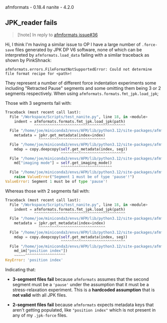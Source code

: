 
afmformats - 0.18.4
nanite - 4.2.0 

## JPK_reader fails
> [!note] In reply to [afmformats issue#36](https://github.com/AFM-analysis/afmformats/issues/36)

Hi, I think I'm having a similar issue to OP I have a large number of `.force-save` files generated by JPK DP V6 software, none of which can be interpreted by `afmformats.load_data` failing with a similar traceback as shown by PinkShnack:

```
afmformats.errors.FileFormatNotSupportedError: Could not determine file format recipe for <path>!
```

They represent a number of different force indentation experiments some including "Retracted Pause" segments and some omitting them being 3 or 2 segments respectively. When using `afmformats.formats.fmt_jpk.load_jpk`;

Those with 3 segments fail with:
```python
Traceback (most recent call last):
  File "/Workspace/Scripts/test_nanite.py", line 18, in <module>
    indent = afmformats.formats.fmt_jpk.load_jpk(path)
             ^^^^^^^^^^^^^^^^^^^^^^^^^^^^^^^^^^^^^^^^^
  File "/home/joe/miniconda3/envs/AFM/lib/python3.12/site-packages/afmformats/formats/fmt_jpk/__init__.py", line 69, in load_jpk
    metadata = jpkr.get_metadata(index=index)
               ^^^^^^^^^^^^^^^^^^^^^^^^^^^^^^
  File "/home/joe/miniconda3/envs/AFM/lib/python3.12/site-packages/afmformats/formats/fmt_jpk/jpk_reader.py", line 352, in get_metadata
    mdap = copy.deepcopy(self.get_metadata(index, seg))
                         ^^^^^^^^^^^^^^^^^^^^^^^^^^^^^
  File "/home/joe/miniconda3/envs/AFM/lib/python3.12/site-packages/afmformats/formats/fmt_jpk/jpk_reader.py", line 394, in get_metadata
    md["imaging mode"] = self.get_imaging_mode()
                         ^^^^^^^^^^^^^^^^^^^^^^^
  File "/home/joe/miniconda3/envs/AFM/lib/python3.12/site-packages/afmformats/formats/fmt_jpk/jpk_reader.py", line 456, in get_imaging_mode
    raise ValueError("Segment 1 must be of type 'pause'!")
ValueError: Segment 1 must be of type 'pause'!
```

Whereas those with 2 segments fail with:
```python
Traceback (most recent call last):
  File "/Workspace/Scripts/test_nanite.py", line 18, in <module>
    indent = afmformats.formats.fmt_jpk.load_jpk(path)
             ^^^^^^^^^^^^^^^^^^^^^^^^^^^^^^^^^^^^^^^^^
  File "/home/joe/miniconda3/envs/AFM/lib/python3.12/site-packages/afmformats/formats/fmt_jpk/__init__.py", line 69, in load_jpk
    metadata = jpkr.get_metadata(index=index)
               ^^^^^^^^^^^^^^^^^^^^^^^^^^^^^^
  File "/home/joe/miniconda3/envs/AFM/lib/python3.12/site-packages/afmformats/formats/fmt_jpk/jpk_reader.py", line 352, in get_metadata
    mdap = copy.deepcopy(self.get_metadata(index, seg))
                         ^^^^^^^^^^^^^^^^^^^^^^^^^^^^^
  File "/home/joe/miniconda3/envs/AFM/lib/python3.12/site-packages/afmformats/formats/fmt_jpk/jpk_reader.py", line 397, in get_metadata
    md_im["position index"])
    ~~~~~^^^^^^^^^^^^^^^^^^
KeyError: 'position index'
```

Indicating that:
- **3-segment files fail** because `afmformats` assumes that the second segment must be a `'pause'` under the assumption that it must be a stress-relaxation experiment. This is a **hardcoded assumption** that is **not valid** with all JPK files.

- **2-segment files fail** because `afmformats` expects metadata keys that aren't getting populated, like `"position index"` which is not present in any of my `.jpk-force` files.
